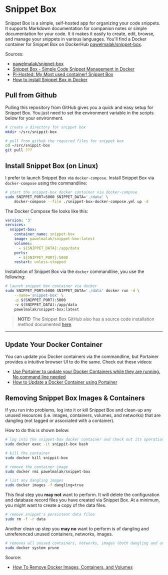 <!--
Maintainer:   jeffskinnerbox@yahoo.com / www.jeffskinnerbox.me
Version:      1.0.0
-->

# Snippet Box
Snippet Box is a simple, self-hosted app for organizing your code snippets.
It supports Markdown documentation for companion notes or simple documentation for your code.
It it makes it easily to create, edit, browse, and manage your snippets in various languages.
You'll find a Docker container for Snippet Box on DockerHub [pawelmalak/snippet-box][01].

Sources:

* [pawelmalak/snippet-box][01]
* [Snippet Box - Simple Code Snippet Management in Docker](https://www.youtube.com/watch?v=Y8OrPZADPkc)
* [Pi-Hosted: My Most used container! Snippet Box](https://www.youtube.com/watch?v=v-jUyB3fvAo)
* [How to install Snippet Box in Docker](https://smarthomepursuits.com/how-to-install-snippet-box-in-docker/)

## Pull from Github
Pulling this repository from GitHub gives you a quick and easy setup for Snippet Box.
You just need to set the environment variable in the scripts below for your environment.

```bash
# create a directory for snippet box
mkdir ~/src/snippit-box

# pull from github the required files for snippet box
cd ~/src/snippit-box
git pull ???
```

## Install Snippet Box (on Linux)
I prefer to launch Snippet Box via `docker-compose`.
Install Snippet Box via `docker-compose` using the commandline:

```bash
# start the snippet-box docker container via docker-compose
sudo SNIPPET_PORT=5000 SNIPPET_DATA='./data' \
    docker-compose --file ./snippet-box-docker-compose.yml up -d
```

The Docker Compose file looks like this:

```yaml
version: '3'
services:
  snippet-box:
    container_name: snippet-box
    image: pawelmalak/snippet-box:latest
    volumes:
      - ${SNIPPET_DATA}:/app/data
    ports:
      - ${SNIPPET_PORT}:5000
    restart: unless-stopped
```

Installation of Snippet Box via the `docker` commandline,
you use the following:

```bash
# launch snippet box container via docker
sudo SNIPPET_PORT=5000 SNIPPET_DATA='./data' docker run -d \
    --name='snippet-box' \
    -p $(SNIPPET_PORT):5000
    -v $(SNIPPET_DATA):/app/data
    pawelmalak/snippet-box:latest
```

>**NOTE:** The Snippet Box GitHub also has a source code installation method documented [here][02].


-----


## Update Your Docker Container
You can update you Docker containers via the commandline,
but Portainer provides a intuitive browser UI to do the same.
Check out these videos:

* [Use Portainer to update your Docker Containers while they are running. No command line needed](https://www.youtube.com/watch?v=Eme2TlR7Z7E)
* [How to Update a Docker Container using Portainer](https://www.wundertech.net/how-to-update-a-docker-container-using-portainer/)

## Removing Snippet Box Images & Containers
If you run into problems, log into it or kill Snippet Box
and clean-up any unused resources
(i.e. images, containers, volumes, and networks)
that are dangling (not tagged or associated with a container).

How to do this is shown below:

```bash
# log into the snippet-box docker container and check out its operational status
sudo docker exec -it snippit-box bash

# kill the container
sudo docker kill snippit-box

# remove the container image
sudo docker rmi pawelmalak/snippet-box

# list any dangling images
sudo docker images -f dangling=true
```

This final step you **may not** want to perform.
It will delete the configuration and database record files you have created via Snippet Box.
At a minimum, you might want to create a copy of the data files.

```bash
# remove snippet's persistent data files
sudo rm -f -r data
```

Another clean up step you **may no** want to perform is of dangling and unreferenced
unused containers, networks, images.

```bash
# removes all unused containers, networks, images (both dangling and unreferenced), and optionally, volumes
sudo docker system prune
```

Source:

* [How To Remove Docker Images, Containers, and Volumes](https://www.digitalocean.com/community/tutorials/how-to-remove-docker-images-containers-and-volumes)



[01]:https://hub.docker.com/r/pawelmalak/snippet-box
[02]:https://github.com/pawelmalak/snippet-box/wiki/Installation-without-Docker
